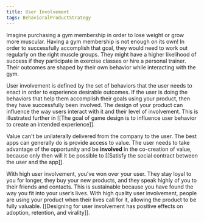 ```yaml
---
title: User Involvement
tags: BehavioralProductStrategy
---
```

Imagine purchasing a gym membership in order to lose weight or grow more muscular. Having a gym membership is not enough on its own! In order to successfully accomplish that goal, they would need to work out regularly on the right muscle groups. They might have a higher likelihood of success if they participate in exercise classes or hire a personal trainer. Their outcomes are shaped by their own behavior while interacting with the gym.

User involvement is defined by the set of behaviors that the user needs to enact in order to experience desirable outcomes. If the user is doing the behaviors that help them accomplish their goals using your product, then they have successfully been involved. The design of your product can influence the way users interact with it and their level of involvement. This is illustrated further in [[The goal of game design is to influence user behavior to create an intended experience]].

Value can't be unilaterally delivered from the company to the user. The best apps can generally do is provide access to value. The user needs to take advantage of the opportunity and be **involved** in the co-creation of value, because only then will it be possible to [[Satisfy the social contract between the user and the app]].

With high user involvement, you’ve won over your user. They stay loyal to you for longer, they buy your new products, and they speak highly of you to their friends and contacts. This is sustainable because you have found the way you fit into your user’s lives. With high quality user involvement, people are using your product when their lives call for it, allowing the product to be fully valuable. [[Designing for user involvement has positive effects on adoption, retention, and virality]].